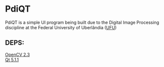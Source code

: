 PdiQT
=============

PdiQT is a simple UI program being built due to the Digital Image Processing discipline at the Federal University of Uberlândia ([UFU][1])


[1]: http://www.ufu.br/
[2]: http://opencv.org/
[3]: http://qt-project.org/

DEPS:
-------------

[OpenCV 2.3][3]</br>
[Qt 5.1.1][3]
